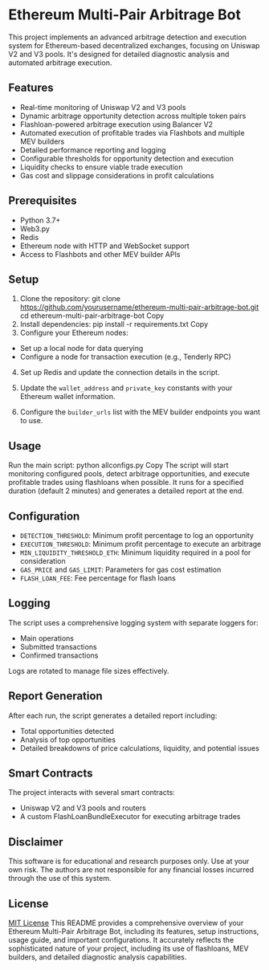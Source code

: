 # Ethereum Multi-Pair Arbitrage Bot

This project implements an advanced arbitrage detection and execution system for Ethereum-based decentralized exchanges, focusing on Uniswap V2 and V3 pools. It's designed for detailed diagnostic analysis and automated arbitrage execution.

## Features

- Real-time monitoring of Uniswap V2 and V3 pools
- Dynamic arbitrage opportunity detection across multiple token pairs
- Flashloan-powered arbitrage execution using Balancer V2
- Automated execution of profitable trades via Flashbots and multiple MEV builders
- Detailed performance reporting and logging
- Configurable thresholds for opportunity detection and execution
- Liquidity checks to ensure viable trade execution
- Gas cost and slippage considerations in profit calculations

## Prerequisites

- Python 3.7+
- Web3.py
- Redis
- Ethereum node with HTTP and WebSocket support
- Access to Flashbots and other MEV builder APIs

## Setup

1. Clone the repository:
git clone https://github.com/yourusername/ethereum-multi-pair-arbitrage-bot.git
cd ethereum-multi-pair-arbitrage-bot
Copy
2. Install dependencies:
pip install -r requirements.txt
Copy
3. Configure your Ethereum nodes:
- Set up a local node for data querying
- Configure a node for transaction execution (e.g., Tenderly RPC)

4. Set up Redis and update the connection details in the script.

5. Update the `wallet_address` and `private_key` constants with your Ethereum wallet information.

6. Configure the `builder_urls` list with the MEV builder endpoints you want to use.

## Usage

Run the main script:
python allconfigs.py
Copy
The script will start monitoring configured pools, detect arbitrage opportunities, and execute profitable trades using flashloans when possible. It runs for a specified duration (default 2 minutes) and generates a detailed report at the end.

## Configuration

- `DETECTION_THRESHOLD`: Minimum profit percentage to log an opportunity
- `EXECUTION_THRESHOLD`: Minimum profit percentage to execute an arbitrage
- `MIN_LIQUIDITY_THRESHOLD_ETH`: Minimum liquidity required in a pool for consideration
- `GAS_PRICE` and `GAS_LIMIT`: Parameters for gas cost estimation
- `FLASH_LOAN_FEE`: Fee percentage for flash loans

## Logging

The script uses a comprehensive logging system with separate loggers for:
- Main operations
- Submitted transactions
- Confirmed transactions

Logs are rotated to manage file sizes effectively.

## Report Generation

After each run, the script generates a detailed report including:
- Total opportunities detected
- Analysis of top opportunities
- Detailed breakdowns of price calculations, liquidity, and potential issues

## Smart Contracts

The project interacts with several smart contracts:
- Uniswap V2 and V3 pools and routers
- A custom FlashLoanBundleExecutor for executing arbitrage trades

## Disclaimer

This software is for educational and research purposes only. Use at your own risk. The authors are not responsible for any financial losses incurred through the use of this system.

## License

[MIT License](LICENSE)
This README provides a comprehensive overview of your Ethereum Multi-Pair Arbitrage Bot, including its features, setup instructions, usage guide, and important configurations. It accurately reflects the sophisticated nature of your project, including its use of flashloans, MEV builders, and detailed diagnostic analysis capabilities.
